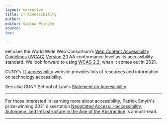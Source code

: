 ```yaml
---
layout: narrative
title: IT Accessibility
author:
editor: Sabina Pringle
source:
toc:

---
```


eet uses the World Wide Web Consortium’s [Web Content Accessibility Guidelines (WCAG) Version 2.1](https://www.w3.org/WAI/standards-guidelines/wcag/) AA conformance level as its accessibility standard. We look forward to using [WCAG 2.2.](https://www.w3.org/WAI/standards-guidelines/wcag/new-in-22/) when it comes out in 2021.

CUNY's [IT accessibility](https://www.cuny.edu/accessibility/) website provides lots of resources and information on technology accessibility.

See also CUNY School of Law's [Statement on Accessibility](https://www.law.cuny.edu/about/legal/statement-accessibility/).

---

For those interested in learning more about accessibility, Patrick Smyth's prize-winning 2021 dissertation [Negotiated Access: Haccessibility, Autonomy, and Infrastructure in the Age of the Abstraction](https://academicworks.cuny.edu/gc_etds/4311/) is a must-read.

---
